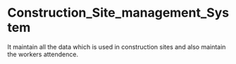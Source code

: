 # Construction_Site_management_System
It maintain all the data which is used in construction sites and also maintain the workers attendence.
